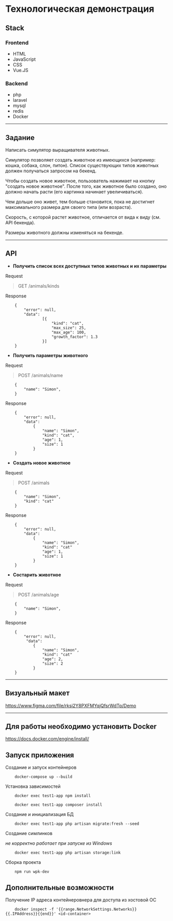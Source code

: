 # Технологическая демонстрация

## **Stack**

### Frontend

* HTML
* JavaScript
* CSS
* Vue.JS

### Backend

* php
* laravel
* mysql
* redis
* Docker

---

## **Задание**

Написать симулятор выращивателя животных.

Симулятор позволяет создать животное из имеющихся (например: кошка, собака, слон, питон).
Список существующих типов животных должен получаться запросом на бекенд.

Чтобы создать новое животное, пользователь нажимает на кнопку "создать новое животное".
После того, как животное было создано, оно должно начать расти (его картинка начинает увеличиваться).

Чем дольше оно живет, тем больше становится, пока не достигнет максимального размера для своего типа (или возраста).

Скорость, с которой растет животное, отличается от вида к виду (см. API бекенда).

Размеры животного должны изменяться на бекенде.

---

## **API**

* **Получить список всех доступных типов животных и их параметры**

Request

>GET /animals/kinds

Response

        {            
            "error": null,
            "data": 
                    [{
                        "kind": "cat",
                        "max_size": 25,
                        "max_age": 100,
                        "growth_factor": 1.3
                    }]
        }

* **Получить параметры животного**

Request

>POST /animals/name

        {
            "name": "Simon",            
        }

Response

        {
            "error": null,
            "data": 
                {
                    "name": "Simon",
                    "kind": "cat",
                    "age": 1,
                    "size": 1
                }
        }

* **Создать новое животное**

Request

>POST /animals

        {
            "name": "Simon",
            "kind": "cat"
        }

Response

        {
            "error": null,
            "data": 
                {
                    "name": "Simon",
                    "kind": "cat"
                    "age": 1,
                    "size": 1
                }
        }


* **Состарить животное**

Request

>POST /animals/age

        {
            "name": "Simon",            
        }

Response

        {
            "error": null,
             "data": 
                {
                    "name": "Simon",
                    "kind": "cat"
                    "age": 2,
                    "size": 2
                }
        }

---

## **Визуальный макет**

https://www.figma.com/file/rksi2Y8PXFMYqjQfsrWdTp/Demo

---

## **Для работы необходимо установить Docker**

https://docs.docker.com/engine/install/

## **Запуск приложения**

Создание и запуск контейнеров

        docker-compose up --build

Установка зависимостей

        docker exec test1-app npm install

        docker exec test1-app composer install

Создание и инициализация БД

        docker exec test1-app php artisan migrate:fresh --seed

Создание симлинков

_не корректно работает при запуске из Windows_

        docker exec test1-app php artisan storage:link

Сборка проекта

        npm run wpk-dev

## **Дополнительные возможности**

Получение IP адреса контейнеровнера для доступа из хостовой ОС

        docker inspect -f '{{range.NetworkSettings.Networks}}{{.IPAddress}}{{end}}' <id-container>
